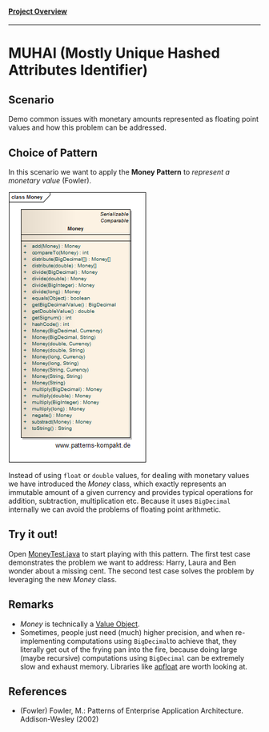 #### [Project Overview](../../../../../../../README.md)
----

# MUHAI (Mostly Unique Hashed Attributes Identifier)

## Scenario

Demo common issues with monetary amounts represented as floating point values and how this problem can be addressed.

## Choice of Pattern

In this scenario we want to apply the **Money Pattern** to _represent a monetary value_ (Fowler). 

![Test](../../../../../../../doc/patterns/images/money_cx.png)

Instead of using `float` or `double` values, for dealing with monetary values we have introduced the _Money_ class, which exactly represents an immutable amount of a given currency and provides typical operations for addition, subtraction, multiplication etc. Because it uses `BigDecimal` internally we can avoid the problems of floating point arithmetic.

## Try it out!

Open [MoneyTest.java](MoneyTest.java) to start playing with this pattern. The first test case demonstrates the problem we want to address: Harry, Laura and Ben wonder about a missing cent. The second test case solves the problem by leveraging the new _Money_ class.

## Remarks
* _Money_ is technically a [Value Object](../valueobject/README.md).
* Sometimes, people just need (much) higher precision, and when re-implementing computations using `BigDecimal`to achieve that, they literally get out of the frying pan into the fire, because doing large (maybe recursive) computations using `BigDecimal` can be extremely slow and exhaust memory. Libraries like [apfloat](http://www.apfloat.org/apfloat_java/tutorial.html) are worth looking at.

## References

* (Fowler) Fowler, M.: Patterns of Enterprise Application Architecture. Addison-Wesley (2002)
